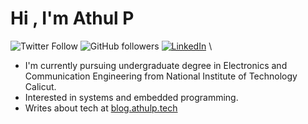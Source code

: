 # Hi , I'm Athul P
![Twitter Follow](https://img.shields.io/twitter/follow/athulp_?style=social) ![GitHub followers](https://img.shields.io/github/followers/athulp01?style=social)
<a href="https://www.linkedin.com/in/athulp01"><img src="https://img.shields.io/badge/LinkedIn--_.svg?style=social&logo=linkedin" alt="LinkedIn"></a>
\
* I'm currently pursuing undergraduate degree in Electronics and Communication Engineering from National Institute of Technology Calicut.
* Interested in systems and embedded programming.
* Writes about tech at [blog.athulp.tech](https://blog.athulp.tech)
